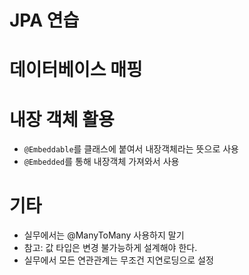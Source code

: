 # JPA 연습

# 데이터베이스 매핑


# 내장 객체 활용
- `@Embeddable`를 클래스에 붙여서 내장객체라는 뜻으로 사용
- `@Embedded`를 통해 내장객체 가져와서 사용





# 기타
- 실무에서는 @ManyToMany 사용하지 말기
- 참고: 값 타입은 변경 불가능하게 설계해야 한다.
- 실무에서 모든 연관관계는 무조건 지연로딩으로 설정